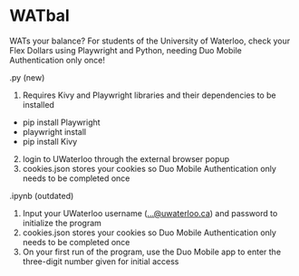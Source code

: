 # WATbal
WATs your balance? For students of the University of Waterloo, check your Flex Dollars using Playwright and Python, needing Duo Mobile Authentication only once!

.py (new)
1. Requires Kivy and Playwright libraries and their dependencies to be installed
* pip install Playwright
* playwright install
* pip install Kivy

2. login to UWaterloo through the external browser popup
3. cookies.json stores your cookies so Duo Mobile Authentication only needs to be completed once




.ipynb (outdated)
1. Input your UWaterloo username (...@uwaterloo.ca) and password to initialize the program
2. cookies.json stores your cookies so Duo Mobile Authentication only needs to be completed once
3. On your first run of the program, use the Duo Mobile app to enter the three-digit number given for initial access
